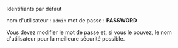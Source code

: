 Identifiants par défaut

nom d'utilisateur : `admin`
mot de passe : __PASSWORD__

Vous devez modifier le mot de passe et, si vous le pouvez, le nom d'utilisateur pour la meilleure sécurité possible.
